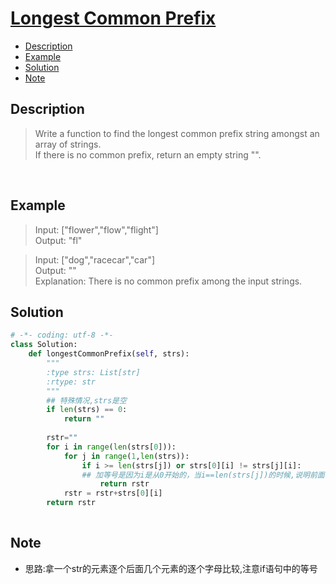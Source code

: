 # [Longest Common Prefix](https://leetcode.com/problems/longest-common-prefix/description/)

<!-- GFM-TOC -->
* <a href="#Description">Description</a>
* <a href="#Example">Example</a>
* <a href="#Solution">Solution</a>
* <a href="#Note">Note</a>
<!-- GFM-TOC -->


## <a name="Description">Description</a>
>Write a function to find the longest common prefix string amongst an array of strings.</br>
If there is no common prefix, return an empty string "".</br>
</br>

## <a name="Example">Example</a>
>Input: ["flower","flow","flight"]</br>
Output: "fl"</br>

>Input: ["dog","racecar","car"]</br>
Output: ""</br>
Explanation: There is no common prefix among the input strings.</br>

## <a name="Solution">Solution</a>
```python
# -*- coding: utf-8 -*-
class Solution:
    def longestCommonPrefix(self, strs):
        """
        :type strs: List[str]
        :rtype: str
        """
        ## 特殊情况,strs是空
        if len(strs) == 0:
            return ""
        
        rstr=""
        for i in range(len(strs[0])):
            for j in range(1,len(strs)):
                if i >= len(strs[j]) or strs[0][i] != strs[j][i]:
                ## 加等号是因为i是从0开始的，当i==len(strs[j])的时候,说明前面已经比较i+1个字母了,而strs[j]的长度只有i,显然无须比较了
                    return rstr
            rstr = rstr+strs[0][i]             
        return rstr
            
```

## <a name="Note">Note</a>
* 思路:拿一个str的元素逐个后面几个元素的逐个字母比较,注意if语句中的等号</br>







